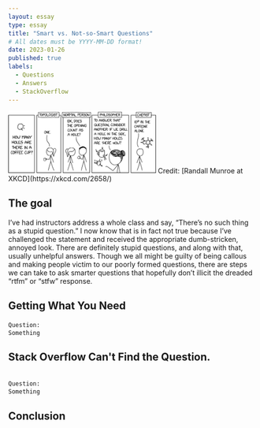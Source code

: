 ```yaml
---
layout: essay
type: essay
title: "Smart vs. Not-so-Smart Questions"
# All dates must be YYYY-MM-DD format!
date: 2023-01-26
published: true
labels:
  - Questions
  - Answers
  - StackOverflow
---
```



<img width="300px" class="rounded float-start pe-4" src="../essays/img/essay02/coffee_cup_holes.png">
Credit: [Randall Munroe at XKCD](https://xkcd.com/2658/)

## The goal

I’ve had instructors address a whole class and say, “There’s no such thing as a stupid question.” I now know that is in fact not true because I’ve challenged the statement and received the appropriate dumb-stricken, annoyed look. There are definitely stupid questions, and along with that, usually unhelpful answers. Though we all might be guilty of being callous and making people victim to our poorly formed questions, there are steps we can take to ask smarter questions that hopefully don’t illicit the dreaded “rtfm” or “stfw” response.

## Getting What You Need




```
Question:
Something
```



 

## Stack Overflow Can't Find the Question.


```

Question:
Something

```



## Conclusion


